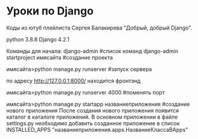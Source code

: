 # Уроки по Django
Коды из ютуб плейлиста Сергея Балакирева "Добрый, добрый Django".

python 3.8.8
Django 4.2.1

Команды для начала:
django-admin #список команд
django-admin startproject имясайта #создание проекта

имясайта>python manage.py runserver #запуск сервера

по адресу http://127.0.0.1:8000/ находится фронтэнд

имясайта>python manage.py runserver 4000 #поменять порт

имясайта>python manage.py startapp названиеприложения #создание нового приложения
После создания нового приложения появится каталог в каталоге приложений. В основном приложении в файле settings.py необходимо 
добавить созданное приложение в список INSTALLED_APPS "названиеприложения.apps.НазваниеКлассаВApps"